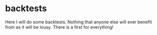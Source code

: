 # backtests
Here I will do some backtests. Nothing that anyone else will ever benefit from as it will be lousy. There is a first for everything!
